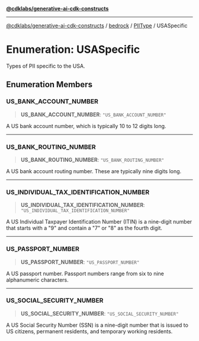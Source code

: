 [**@cdklabs/generative-ai-cdk-constructs**](../../../../../../README.md)

***

[@cdklabs/generative-ai-cdk-constructs](../../../../../../README.md) / [bedrock](../../../README.md) / [PIIType](../README.md) / USASpecific

# Enumeration: USASpecific

Types of PII specific to the USA.

## Enumeration Members

### US\_BANK\_ACCOUNT\_NUMBER

> **US\_BANK\_ACCOUNT\_NUMBER**: `"US_BANK_ACCOUNT_NUMBER"`

A US bank account number, which is typically 10 to 12 digits long.

***

### US\_BANK\_ROUTING\_NUMBER

> **US\_BANK\_ROUTING\_NUMBER**: `"US_BANK_ROUTING_NUMBER"`

A US bank account routing number. These are typically nine digits long.

***

### US\_INDIVIDUAL\_TAX\_IDENTIFICATION\_NUMBER

> **US\_INDIVIDUAL\_TAX\_IDENTIFICATION\_NUMBER**: `"US_INDIVIDUAL_TAX_IDENTIFICATION_NUMBER"`

A US Individual Taxpayer Identification Number (ITIN) is a nine-digit number
that starts with a "9" and contain a "7" or "8" as the fourth digit.

***

### US\_PASSPORT\_NUMBER

> **US\_PASSPORT\_NUMBER**: `"US_PASSPORT_NUMBER"`

A US passport number. Passport numbers range from six to nine alphanumeric characters.

***

### US\_SOCIAL\_SECURITY\_NUMBER

> **US\_SOCIAL\_SECURITY\_NUMBER**: `"US_SOCIAL_SECURITY_NUMBER"`

A US Social Security Number (SSN) is a nine-digit number that is issued to US citizens,
permanent residents, and temporary working residents.
